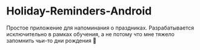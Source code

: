 # Holiday-Reminders-Android
Простое приложение для напоминания о праздниках. Разрабатывается исключительно в рамках обучения, а не потому что мне тяжело запомнить чьи-то дни рождения 🙂
